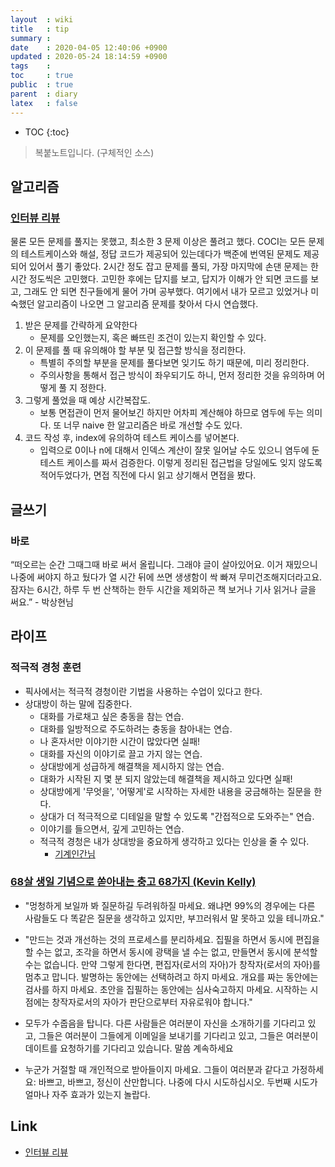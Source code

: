 ```yaml
---
layout  : wiki
title   : tip
summary : 
date    : 2020-04-05 12:40:06 +0900
updated : 2020-05-24 18:14:59 +0900
tags    : 
toc     : true
public  : true
parent  : diary 
latex   : false
---
```

* TOC
{:toc}

> 복붙노트입니다. (구체적인 소스)

## 알고리즘

### [인터뷰 리뷰](https://norang.io/diary/interview_review/)

물론 모든 문제를 풀지는 못했고, 최소한 3 문제 이상은 풀려고 했다.
COCI는 모든 문제의 테스트케이스와 해설, 정답 코드가 제공되어 있는데다가 백준에 번역된 문제도 제공되어 있어서 풀기 좋았다.
2시간 정도 잡고 문제를 풀되, 가장 마지막에 손댄 문제는 한 시간 정도씩은 고민했다.
고민한 후에는 답지를 보고, 답지가 이해가 안 되면 코드를 보고, 그래도 안 되면 친구들에게 물어 가며 공부했다.
여기에서 내가 모르고 있었거나 미숙했던 알고리즘이 나오면 그 알고리즘 문제를 찾아서 다시 연습했다.

1. 받은 문제를 간략하게 요약한다
    - 문제를 오인했는지, 혹은 빠뜨린 조건이 있는지 확인할 수 있다.
2. 이 문제를 풀 때 유의해야 할 부분 및 접근할 방식을 정리한다.
    - 특별히 주의할 부분을 문제를 풀다보면 잊기도 하기 때문에, 미리 정리한다.
    - 주의사항을 통해서 접근 방식이 좌우되기도 하니, 먼저 정리한 것을 유의하며 어떻게 풀 지 정한다.
3. 그렇게 풀었을 때 예상 시간복잡도.
    - 보통 면접관이 먼저 물어보긴 하지만 어차피 계산해야 하므로 염두에 두는 의미다. 또 너무 naive 한 알고리즘은 바로 개선할 수도 있다.
4. 코드 작성 후, index에 유의하여 테스트 케이스를 넣어본다.
    - 입력으로 0이나 n에 대해서 인덱스 계산이 잘못 일어날 수도 있으니 염두에 둔 테스트 케이스를 짜서 검증한다.
이렇게 정리된 접근법을 당일에도 잊지 않도록 적어두었다가, 면접 직전에 다시 읽고 상기해서 면접을 봤다.


## 글쓰기

### 바로

“떠오르는 순간 그때그때 바로 써서 올립니다. 그래야 글이 살아있어요. 이거 재밌으니 나중에 써야지 하고 뒀다가 열 시간 뒤에 쓰면 생생함이 싹 빠져 무미건조해지더라고요. 잠자는 6시간, 하루 두 번 산책하는 한두 시간을 제외하곤 책 보거나 기사 읽거나 글을 써요.” - 박상현님

## 라이프

### 적극적 경청 훈련

- 픽사에서는 적극적 경청이란 기법을 사용하는 수업이 있다고 한다.
- 상대방이 하는 말에 집중한다.
    - 대화를 가로채고 싶은 충동을 참는 연습.
    - 대화를 일방적으로 주도하려는 충동을 참아내는 연습.
    - 나 혼자서만 이야기한 시간이 많았다면 실패!
    - 대화를 자신의 이야기로 끌고 가지 않는 연습.
    - 상대방에게 성급하게 해결책을 제시하지 않는 연습.
    - 대화가 시작된 지 몇 분 되지 않았는데 해결책을 제시하고 있다면 실패!
    - 상대방에게 '무엇을', '어떻게'로 시작하는 자세한 내용을 궁금해하는 질문을 한다.
    - 상대가 더 적극적으로 디테일을 말할 수 있도록 "간접적으로 도와주는" 연습.
    - 이야기를 들으면서, 깊게 고민하는 연습.
    - 적극적 경청은 내가 상대방을 중요하게 생각하고 있다는 인상을 줄 수 있다.
        - [기계인간님](https://johngrib.github.io/wiki/memo-2020/)

### [68살 생일 기념으로 쏟아내는 충고 68가지 (Kevin Kelly)](https://papago.naver.net/website?locale=ko&source=en&target=ko&url=https://kk.org/thetechnium/68-bits-of-unsolicited-advice/)

- "멍청하게 보일까 봐 질문하길 두려워하질 마세요. 왜냐면 99%의 경우에는 다른 사람들도 다 똑같은 질문을 생각하고 있지만, 부끄러워서 말 못하고 있을 테니까요."

- "만드는 것과 개선하는 것의 프로세스를 분리하세요. 집필을 하면서 동시에 편집을 할 수는 없고, 조각을 하면서 동시에 광택을 낼 수는 없고, 만들면서 동시에 분석할 수는 없습니다. 만약 그렇게 한다면, 편집자(로서의 자아)가 창작자(로서의 자아)를 멈추고 맙니다. 발명하는 동안에는 선택하려고 하지 마세요. 개요를 짜는 동안에는 검사를 하지 마세요. 초안을 집필하는 동안에는 심사숙고하지 마세요. 시작하는 시점에는 창작자로서의 자아가 판단으로부터 자유로워야 합니다." 

- 모두가 수줍음을 탑니다. 다른 사람들은 여러분이 자신을 소개하기를 기다리고 있고, 그들은 여러분이 그들에게 이메일을 보내기를 기다리고 있고, 그들은 여러분이 데이트를 요청하기를 기다리고 있습니다. 말씀 계속하세요

- 누군가 거절할 때 개인적으로 받아들이지 마세요. 그들이 여러분과 같다고 가정하세요: 바쁘고, 바쁘고, 정신이 산만합니다. 나중에 다시 시도하십시오. 두번째 시도가 얼마나 자주 효과가 있는지 놀랍다.


## Link

- [인터뷰 리뷰](https://norang.io/diary/interview_review/)
